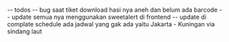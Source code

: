 -- todos
-- bug saat tiket download hasi nya aneh dan belum ada barcode
-- update semua nya menggunakan sweetalert di frontend
-- update di complate schedule ada jadwal yang gak ada yaitu Jakarta - Kuningan via sindang laut